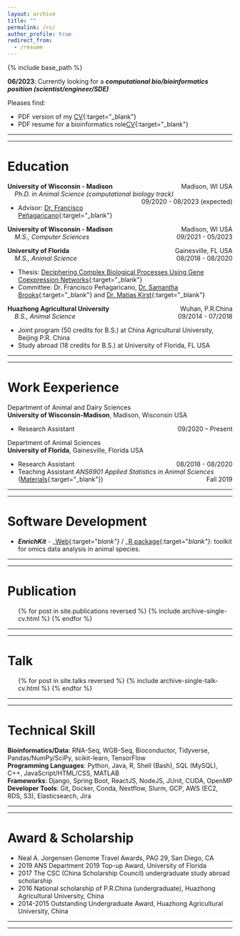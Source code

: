 ```yaml
---
layout: archive
title: ""
permalink: /cv/
author_profile: true
redirect_from:
  - /resume
---
```


{% include base_path %}

**06/2023**: Currently looking for a ***computational bio/bioinformatics position (scientist/engineer/SDE)***<br>

Pleases find:
- PDF version of my [CV](https://liheliu95.me/cv_texpad/CV_Lihe_Liu.pdf){:target="_blank"}
- PDF resume for a bioinformatics role[CV](https://liheliu95.me/cv_texpad/Resume_Lihe_Liu.pdf){:target="_blank"}

---
---

Education
======
**University of Wisconsin - Madison** <span style="float:right;">Madison, WI USA</span><br>
&nbsp;&nbsp;&nbsp;&nbsp;_Ph.D. in Animal Science (computational biology track)_ <span style="float:right;">09/2020 - 08/2023 (expected) </span><br>
- Advisor: [Dr. Francisco Peñagaricano](https://andysci.wisc.edu/directory/francisco-penagaricano/){:target="_blank"}


**University of Wisconsin - Madison** <span style="float:right;">Madison, WI USA</span><br>
&nbsp;&nbsp;&nbsp;&nbsp;_M.S., Computer Sciences_ <span style="float:right;">09/2021 - 05/2023 </span><br>


**University of Florida** <span style="float:right;">Gainesville, FL USA</span><br>
&nbsp;&nbsp;&nbsp;&nbsp;_M.S., Animal Science_ <span style="float:right;">08/2018 - 08/2020</span><br>

- Thesis: [Deciphering Complex Biological Processes Using Gene Coexpression Networks](https://ufdcimages.uflib.ufl.edu/UF/E0/05/69/10/00001/Liu_L.pdf){:target="_blank"}
- Committee: Dr. Francisco Peñagaricano, [Dr. Samantha Brooks](https://animal.ifas.ufl.edu/people/samantha-brooks/){:target="_blank"} and [Dr. Matias Kirst](https://ffgs.ifas.ufl.edu/faculty/kirst-matias/){:target="_blank"}


**Huazhong Agricultural University** <span style="float:right;">Wuhan, P.R.China</span><br>
&nbsp;&nbsp;&nbsp;&nbsp;_B.S., Animal Science_<span style="float:right;">09/2014 - 07/2018</span><br>

- Joint program (50 credits for B.S.) at China Agricultural University, Beijing P.R. China
- Study abroad (18 credits for B.S.) at University of Florida, FL USA

---
---

Work Eexperience
======

Department of Animal and Dairy Sciences<br>
**University of Wisconsin-Madison**, Madison, Wisconsin USA<br>
<!-- [Dr. Francisco Peñagaricano lab](http://fpenagaricano-lab.org/)<br> -->

- Research Assistant <span style="float:right;"> 09/2020 – Present</span><br>

Department of Animal Sciences<br>
**University of Florida**, Gainesville, Florida USA<br>

- Research Assistant<span style="float:right;"> 08/2018 - 08/2020 </span><br>
- Teaching Assistant <em>ANS6901 Applied Statistics in Animal Sciences</em> ([Materials](https://github.com/liulihe954/ANS6905_ANS_Stats_2019){:target="_blank"})<span style="float:right;"> Fall 2019 </span><br>

---
---


Software Development
======

- **_EnrichKit_** - _[Web](https://github.com/liulihe954/EnrichKitWeb){:target="_blank"}_ / _[R package](https://github.com/liulihe954/EnrichKit){:target="_blank"}_: toolkit for omics data analysis in animal species.
<!-- performs an over-representation analysis of biological pathways (gene sets) given two gene lists (significant genes and total genes) using Fisher’s exact test. -->

---
---

Publication
======

  <ul>{% for post in site.publications reversed %}
    {% include archive-single-cv.html %}
  {% endfor %}</ul>
  
---
---

Talk
======
  <ul>{% for post in site.talks reversed %}
    {% include archive-single-talk-cv.html %}
  {% endfor %}</ul>
  
<!-- Teaching
======
  <ul>{% for post in site.teaching %}
    {% include archive-single-cv.html %}
  {% endfor %}</ul> -->

---
---

Technical Skill
======

**Bioinformatics/Data**: RNA-Seq, WGB-Seq, Bioconductor, Tidyverse, Pandas/NumPy/SciPy, scikit-learn, TensorFlow<br>
**Programming Languages**: Python, Java, R, Shell (Bash), SQL (MySQL), C++, JavaScript/HTML/CSS, MATLAB<br>
**Frameworks**: Django, Spring Boot, ReactJS, NodeJS, JUnit, CUDA, OpenMP<br>
**Developer Tools**: Git, Docker, Conda, Nextflow, Slurm, GCP, AWS (EC2, RDS, S3), Elasticsearch, Jira

---
---

Award & Scholarship
======

- Neal A. Jorgensen Genome Travel Awards, PAG 29, San Diego, CA
- 2019 ANS Department 2019 Top-up Award, University of Florida
- 2017 The CSC (China Scholarship Council) undergraduate study abroad scholarship
- 2016 National scholarship of P.R.China (undergraduate), Huazhong Agricultural University, China
- 2014-2015 Outstanding Undergraduate Award, Huazhong Agricultural University, China

---
---